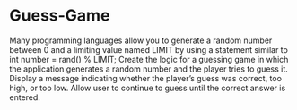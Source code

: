 # Guess-Game
Many programming languages allow you to generate a random number between 0 and a limiting value named LIMIT by using a statement similar to int number = rand() % LIMIT; Create the logic for a guessing game in which the application generates a random number and the player tries to guess it. Display a message indicating whether the player’s guess was correct, too high, or too low. Allow user to continue to guess until the correct answer is entered.
